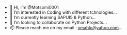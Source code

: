 - 👋 Hi, I’m @Motsomi0001
- 👀 I’m interested in Coding with different tchnologies...
- 🌱 I’m currently learning SAPUI5 & Python...
- 💞️ I’m looking to collaborate on Python Projects...
- 📫 Please reach me on my email : vmahlo@yahoo.com...

<!---
Motsomi0001/Motsomi0001 is a ✨ special ✨ repository because its `README.md` (this file) appears on your GitHub profile.
You can click the Preview link to take a look at your changes.
--->
